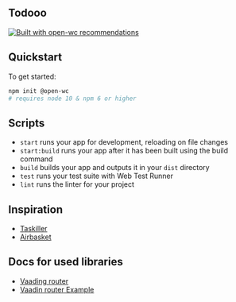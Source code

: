 ## Todooo

[![Built with open-wc recommendations](https://img.shields.io/badge/built%20with-open--wc-blue.svg)](https://github.com/open-wc)

## Quickstart

To get started:

```sh
npm init @open-wc
# requires node 10 & npm 6 or higher
```

## Scripts

- `start` runs your app for development, reloading on file changes
- `start:build` runs your app after it has been built using the build command
- `build` builds your app and outputs it in your `dist` directory
- `test` runs your test suite with Web Test Runner
- `lint` runs the linter for your project

## Inspiration
- [Taskiller](https://dribbble.com/shots/4277574/attachments/4277574-Taskiller-mobile-to-do-manager?mode=media)
- [Airbasket](https://dribbble.com/shots/6777609-Airbasket-App-Dark-Mode)

## Docs for used libraries
- [Vaading router](https://vaadin.com/router)
- [Vaadin router Example](https://www.thisdot.co/blog/routing-management-with-litelement)
